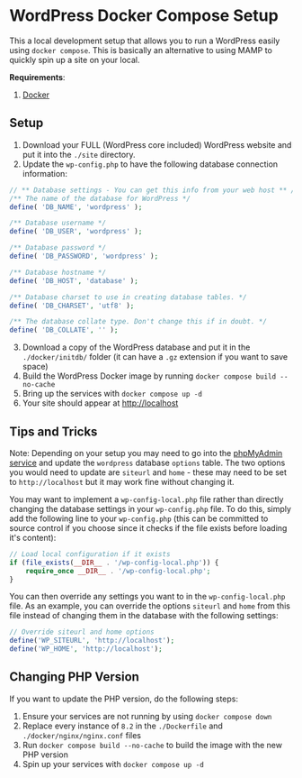 # WordPress Docker Compose Setup

This a local development setup that allows you to run a WordPress easily using `docker compose`. This is basically an alternative to using MAMP to quickly spin up a site on your local.

**Requirements**:

1. [Docker](https://www.docker.com/)

## Setup

1. Download your FULL (WordPress core included) WordPress website and put it into the `./site` directory.
2. Update the `wp-config.php` to have the following database connection information:
```php
// ** Database settings - You can get this info from your web host ** //
/** The name of the database for WordPress */
define( 'DB_NAME', 'wordpress' );

/** Database username */
define( 'DB_USER', 'wordpress' );

/** Database password */
define( 'DB_PASSWORD', 'wordpress' );

/** Database hostname */
define( 'DB_HOST', 'database' );

/** Database charset to use in creating database tables. */
define( 'DB_CHARSET', 'utf8' );

/** The database collate type. Don't change this if in doubt. */
define( 'DB_COLLATE', '' );
```
3. Download a copy of the WordPress database and put it in the `./docker/initdb/` folder (it can have a `.gz` extension if you want to save space)
4. Build the WordPress Docker image by running `docker compose build --no-cache`
5. Bring up the services with `docker compose up -d`
6. Your site should appear at [http://localhost](http://localhost)

## Tips and Tricks

Note: Depending on your setup you may need to go into the [phpMyAdmin service](http://localhost:4000/) and update the `wordpress` database `options` table. The two options you would need to update are `siteurl` and `home` - these may need to be set to `http://localhost` but it may work fine without changing it.

You may want to implement a `wp-config-local.php` file rather than directly changing the database settings in your `wp-config.php` file. To do this, simply add the following line to your `wp-config.php` (this can be committed to source control if you choose since it checks if the file exists before loading it's content):

```php
// Load local configuration if it exists
if (file_exists(__DIR__ . '/wp-config-local.php')) {
    require_once __DIR__ . '/wp-config-local.php';
}
```

You can then override any settings you want to in the `wp-config-local.php` file. As an example, you can override the options `siteurl` and `home` from this file instead of changing them in the database with the following settings:

```php
// Override siteurl and home options
define('WP_SITEURL', 'http://localhost');
define('WP_HOME', 'http://localhost');
```

## Changing PHP Version

If you want to update the PHP version, do the following steps:

1. Ensure your services are not running by using `docker compose down`
2. Replace every instance of `8.2` in the `./Dockerfile` and `./docker/nginx/nginx.conf` files
3. Run `docker compose build --no-cache` to build the image with the new PHP version
4. Spin up your services with `docker compose up -d`